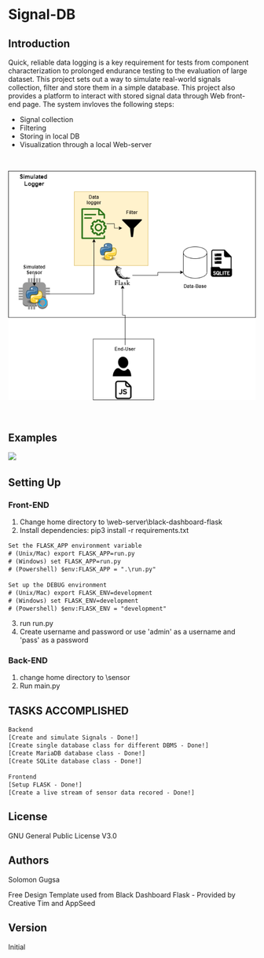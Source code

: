 # Signal-DB 

## Introduction
Quick, reliable data logging is a key requirement for tests from component characterization to prolonged endurance testing to the evaluation of large dataset. This project sets out a way to simulate real-world signals collection, filter and store them in a simple database. This project also provides a platform to interact with stored signal data through Web front-end page. The system invloves the following steps:

* Signal collection
* Filtering 
* Storing in local DB
* Visualization through a local Web-server

<br />

<p align="center">
<img widith=600  src="./pix.png">
<p>

  <br />
  
  ## Examples
  
 

<img widith=1000  src="./image2.gif">






  ## Setting Up
    
  ### Front-END
  
  1. Change home directory to \web-server\black-dashboard-flask 
  2. Install dependencies:  pip3 install -r requirements.txt
    
    Set the FLASK_APP environment variable
    # (Unix/Mac) export FLASK_APP=run.py
    # (Windows) set FLASK_APP=run.py
    # (Powershell) $env:FLASK_APP = ".\run.py"
  
    Set up the DEBUG environment
    # (Unix/Mac) export FLASK_ENV=development
    # (Windows) set FLASK_ENV=development
    # (Powershell) $env:FLASK_ENV = "development"
    
  3. run run.py
  4. Create username and password or use 'admin' as a username and 'pass' as a password
  
  
   ### Back-END
    
   1. change home directory to \sensor
   2. Run main.py
  
  ## TASKS ACCOMPLISHED

    Backend
    [Create and simulate Signals - Done!] 
    [Create single database class for different DBMS - Done!] 
    [Create MariaDB database class - Done!] 
    [Create SQLite database class - Done!] 

    Frontend
    [Setup FLASK - Done!] 
    [Create a live stream of sensor data recored - Done!] 
 
  
  ## License 
  GNU General Public License V3.0
    
  
  
  ## Authors
  
  Solomon Gugsa 
    
  Free Design Template used from Black Dashboard Flask - Provided by Creative Tim and AppSeed
  
  ## Version
  
  Initial
  
